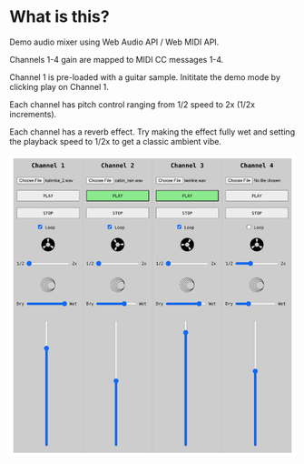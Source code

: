# What is this?

Demo audio mixer using Web Audio API / Web MIDI API.

Channels 1-4 gain are mapped to MIDI CC messages 1-4.

Channel 1 is pre-loaded with a guitar sample. Inititate the demo mode by clicking play on Channel 1.

Each channel has pitch control ranging from 1/2 speed to 2x (1/2x increments).

Each channel has a reverb effect. Try making the effect fully wet and setting the playback speed to 1/2x to get a classic ambient vibe.

![Mixer Screenshot](./src/images/mixer.png)